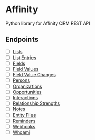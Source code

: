 # Affinity
Python library for Affinity CRM REST API

## Endpoints
- [ ] [Lists](https://api-docs.affinity.co/#lists)
- [ ] [List Entries](https://api-docs.affinity.co/#list-entries)
- [ ] [Fields](https://api-docs.affinity.co/#fields)
- [ ] [Field Values](https://api-docs.affinity.co/#field-values)
- [ ] [Field Value Changes](https://api-docs.affinity.co/#field-value-changes)
- [ ] [Persons](https://api-docs.affinity.co/#persons)
- [ ] [Organizations](https://api-docs.affinity.co/#organizations) 
- [ ] [Opportunities](https://api-docs.affinity.co/#opportunities)
- [ ] [Interactions](https://api-docs.affinity.co/#interactions) 
- [ ] [Relationship Strengths](https://api-docs.affinity.co/#relationship-strengths)
- [ ] [Notes](https://api-docs.affinity.co/#notes)
- [ ] [Entity Files](https://api-docs.affinity.co/#entity-files)
- [ ] [Reminders](https://api-docs.affinity.co/#reminders)
- [ ] [Webhooks](https://api-docs.affinity.co/#webhooks)
- [ ] [Whoami](https://api-docs.affinity.co/#whoami)
